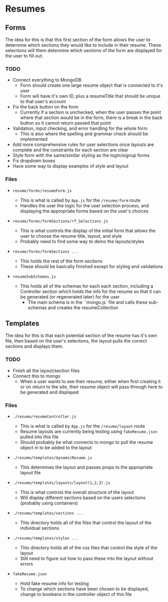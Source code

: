 # Resumes

## Forms

The idea for this is that this first section of the form allows the user to determine which sections they would like to include in their resume. These selections will them determine which sections of the form are displayed for the user to fill out.

### TODO

- Connect everything to MongoDB
  - Form should create one large resume object that is connected to it's user
  - Form will have it's own ID, plus a resumeTitle that should be unique to that user's account
- Fix the back button on the form
  - Currently if a section is unchecked, when the user passes the point where that section would be in the form, there is a break in the back button so it cannot return passed that point
- Validation, input checking, and error handling for the whole form
  - This is also where the spelling and grammar check should be implemented
- Add more comprehensive rules for user selections once layouts are complete and the constraints for each section are clear
- Style form with the same/similar styling as the login/signup forms
- Fix dropdown boxes
- Have some way to display examples of style and layout

### Files

- `resume/forms/resumeForm.js`

  - This is what is called by `App.js` for the `/resume/form` route
  - Handles the user the logic for the user selection process, and displaying the appropriate forms based on the user's choices

- `resume/forms/formSections/rf_Selections.js`

  - This is what controls the display of the initial form that allows the user to choose the resume title, layout, and style
  - Probably need to find some way to demo the layouts/styles

- `resume/forms/formSections ...`

  - This holds the rest of the form sections
  - These should be basically finished except for styling and validations

- `resumeSubSchemas.js`
  - This holds all of the schemas for each each section, including a Controller section which holds the info for the resume so that it can be generated (or regenerated later) for the user
    - The main schema is in the ``mongo.js` file and calls these sub-schemas and creates the resumeCollection

## Templates

The idea for this is that each potential section of the resume has it's own file, then based on the user's selections, the layout pulls the correct sections and displays them.

### TODO

- Finish all the layout/section files
- Connect this to mongo
  - When a user wants to see their resume, either when first creating it or on return to the site, their resume object will pass through here to be generated and displayed

### Files

- `./resume/resumeController.js`

  - This is what is called by `App.js` for the `/resume/layout` route
  - Resume layouts are currently being testing using `fakeResume.json` pulled into this file
  - Should probably be what connects to mongo to pull the resume object in to be added to the layout

- `./resume/templates/dynamicResume.js`

  - This determines the layout and passes props to the appropriate layout file

- `./resume/templates/layouts/layout(1,2,3).js`

  - This is what controls the overall structure of the layout
  - Will display different sections based on the users selections (probably using containers)

- `./resume/templates/sections ...`

  - This directory holds all of the files that control the layout of the individual sections

- `./resume/templates/styles ...`

  - This directory holds all of the css files that control the style of the layout
  - Still need to figure out how to pass these into the layout without errors

- `fakeResume.json`
  - Hold fake resume info for testing
  - To change which sections have been chosen to be displayed, change to booleans in the controller object of this file
